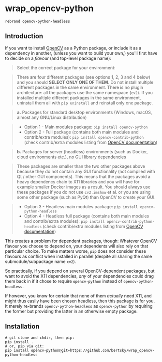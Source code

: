 # wrap_opencv-python
    rebrand opencv-python-headless

## Introduction

If you want to install [OpenCV](https://github.com/skvark/opencv-python.git) as a Python package, or include it as a dependency in another, (unless you want to build your own,) you'll first have to decide on a _flavour_ (and top-level package name):

> Select the correct package for your environment:

> There are four different packages (see options 1, 2, 3 and 4 below) and you should **SELECT ONLY ONE OF THEM**. Do not install multiple different packages in the same environment. There is no plugin architecture: all the packages use the same namespace (`cv2`). If you installed multiple different packages in the same environment, uninstall them all with ``pip uninstall`` and reinstall only one package.

> **a.** Packages for standard desktop environments (Windows, macOS, almost any GNU/Linux distribution)

>   - Option 1 - Main modules package: ``pip install opencv-python``
>   - Option 2 - Full package (contains both main modules and contrib/extra modules): ``pip install opencv-contrib-python`` (check contrib/extra modules listing from [OpenCV documentation](https://docs.opencv.org/master/))

> **b.** Packages for server (headless) environments (such as Docker, cloud environments etc.), no GUI library dependencies

> These packages are smaller than the two other packages above because they do not contain any GUI functionality (not compiled with Qt / other GUI components). This means that the packages avoid a heavy dependency chain to X11 libraries and you will have for example smaller Docker images as a result. You should always use these packages if you do not use `cv2.imshow` et al. or you are using some other package (such as PyQt) than OpenCV to create your GUI.

> - Option 3 - Headless main modules package: ``pip install opencv-python-headless``
> - Option 4 - Headless full package (contains both main modules and contrib/extra modules): ``pip install opencv-contrib-python-headless`` (check contrib/extra modules listing from [OpenCV documentation](https://docs.opencv.org/master/))

This creates a problem for dependent packages, though: Whatever OpenCV flavour you choose to depend on, your dependents will also rely on that particular choice. To make matters worse, `pip` does not consider these flavours as conflict when installed in parallel (despite all sharing the same submodule/subpackage name `cv2`).

So practically, if you depend on several OpenCV-dependent packages, but want to avoid the X11 dependencies, _any_ of your dependencies could drag them back in if it chose to require `opencv-python` instead of `opencv-python-headless`.

If however, you know for certain that none of them _actually_ need X11, and might thus easily have been chosen headless, then this package is for you. It merely re-brands `opencv-python-headless` as `opencv-python` by requiring the former but providing the latter in an otherwise empty package.

## Installation

    # git clone and chdir, then pip:
    pip install .
    # or, pip via git:
    pip install opencv-python@git+https://github.com/bertsky/wrap_opencv-python-headless



